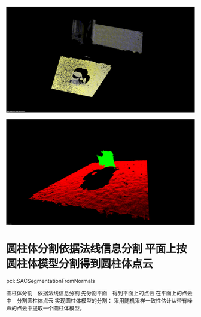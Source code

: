 ![原数据](./imgs/2.png)

![处理后数据](./imgs/1.png)

# 圆柱体分割依据法线信息分割 平面上按圆柱体模型分割得到圆柱体点云

pcl::SACSegmentationFromNormals

圆柱体分割　依据法线信息分割
先分割平面　得到平面上的点云
在平面上的点云中　分割圆柱体点云
实现圆柱体模型的分割：
采用随机采样一致性估计从带有噪声的点云中提取一个圆柱体模型。
